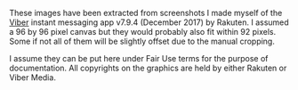 These images have been extracted from screenshots I made myself of the [Viber](http://www.viber.com) instant messaging app v7.9.4 (December 2017) by Rakuten. 
I assumed a 96 by 96 pixel canvas but they would probably also fit within 92 pixels. 
Some if not all of them will be slightly offset due to the manual cropping. 

I assume they can be put here under Fair Use terms for the purpose of documentation. 
All copyrights on the graphics are held by either Rakuten or Viber Media. 

